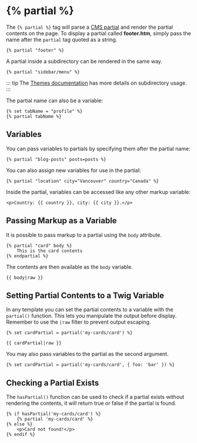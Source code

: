 # {% partial %}

The `{% partial %}` tag will parse a [CMS partial](../../cms/themes/partials.md) and render the partial contents on the page. To display a partial called **footer.htm**, simply pass the name after the `partial` tag quoted as a string.

```twig
{% partial "footer" %}
```

A partial inside a subdirectory can be rendered in the same way.

```twig
{% partial "sidebar/menu" %}
```

::: tip
The [Themes documentation](../../cms/themes/themes.md) has more details on subdirectory usage.
:::

The partial name can also be a variable:

```twig
{% set tabName = "profile" %}
{% partial tabName %}
```

## Variables

You can pass variables to partials by specifying them after the partial name:

```twig
{% partial "blog-posts" posts=posts %}
```

You can also assign new variables for use in the partial:

```twig
{% partial "location" city="Vancouver" country="Canada" %}
```

Inside the partial, variables can be accessed like any other markup variable:

```twig
<p>Country: {{ country }}, city: {{ city }}.</p>
```

## Passing Markup as a Variable

It is possible to pass markup to a partial using the `body` attribute.

```twig
{% partial "card" body %}
    This is the card contents
{% endpartial %}
```

The contents are then available as the `body` variable.

```twig
{{ body|raw }}
```

## Setting Partial Contents to a Twig Variable

In any template you can set the partial contents to a variable with the `partial()` function. This lets you manipulate the output before display. Remember to use the `|raw` filter to prevent output escaping.

```twig
{% set cardPartial = partial('my-cards/card') %}

{{ cardPartial|raw }}
```

You may also pass variables to the partial as the second argument.

```twig
{% set cardPartial = partial('my-cards/card', { foo: 'bar' }) %}
```

## Checking a Partial Exists

The `hasPartial()` function can be used to check if a partial exists without rendering the contents, it will return true or false if the partial is found.

```twig
{% if hasPartial('my-cards/card') %}
    {% partial 'my-cards/card' %}
{% else %}
    <p>Card not found!</p>
{% endif %}
```
